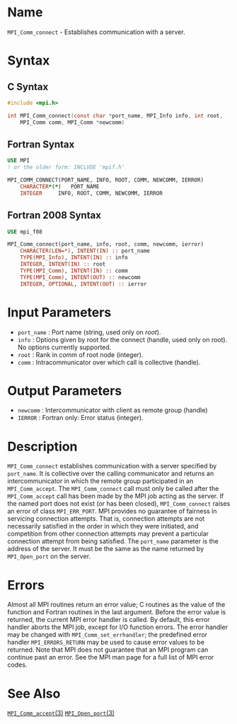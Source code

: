 # Name

`MPI_Comm_connect` - Establishes communication with a server.

# Syntax

## C Syntax

```c
#include <mpi.h>

int MPI_Comm_connect(const char *port_name, MPI_Info info, int root,
	MPI_Comm comm, MPI_Comm *newcomm)
```

## Fortran Syntax

```fortran
USE MPI
! or the older form: INCLUDE 'mpif.h'

MPI_COMM_CONNECT(PORT_NAME, INFO, ROOT, COMM, NEWCOMM, IERROR)
    CHARACTER*(*)	PORT_NAME
    INTEGER		INFO, ROOT, COMM, NEWCOMM, IERROR
```

## Fortran 2008 Syntax

```fortran
USE mpi_f08

MPI_Comm_connect(port_name, info, root, comm, newcomm, ierror)
    CHARACTER(LEN=*), INTENT(IN) :: port_name
    TYPE(MPI_Info), INTENT(IN) :: info
    INTEGER, INTENT(IN) :: root
    TYPE(MPI_Comm), INTENT(IN) :: comm
    TYPE(MPI_Comm), INTENT(OUT) :: newcomm
    INTEGER, OPTIONAL, INTENT(OUT) :: ierror
```

# Input Parameters

* `port_name` : Port name (string, used only on *root*).
* `info` : Options given by root for the connect (handle, used only on root).
No options currently supported.
* `root` : Rank in *comm* of root node (integer).
* `comm` : Intracommunicator over which call is collective (handle).

# Output Parameters

* `newcomm` : Intercommunicator with client as remote group (handle)
* `IERROR` : Fortran only: Error status (integer).

# Description

`MPI_Comm_connect` establishes communication with a server specified by
`port_name`. It is collective over the calling communicator and returns
an intercommunicator in which the remote group participated in an
`MPI_Comm_accept`. The `MPI_Comm_connect` call must only be called after the
`MPI_Comm_accept` call has been made by the MPI job acting as the server.
If the named port does not exist (or has been closed), `MPI_Comm_connect`
raises an error of class `MPI_ERR_PORT`.
MPI provides no guarantee of fairness in servicing connection attempts.
That is, connection attempts are not necessarily satisfied in the order
in which they were initiated, and competition from other connection
attempts may prevent a particular connection attempt from being
satisfied.
The `port_name` parameter is the address of the server. It must be the
same as the name returned by `MPI_Open_port` on the server.

# Errors

Almost all MPI routines return an error value; C routines as the value
of the function and Fortran routines in the last argument.
Before the error value is returned, the current MPI error handler is
called. By default, this error handler aborts the MPI job, except for
I/O function errors. The error handler may be changed with
`MPI_Comm_set_errhandler`; the predefined error handler `MPI_ERRORS_RETURN`
may be used to cause error values to be returned. Note that MPI does not
guarantee that an MPI program can continue past an error.
See the MPI man page for a full list of MPI error codes.

# See Also

[`MPI_Comm_accept`(3)](MPI_Comm_accept.html) 
[`MPI_Open_port`(3)](MPI_Open_port.html)
